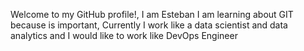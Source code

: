 Welcome to my GitHub profile!, I am Esteban I am learning about GIT because is important, Currently I work like a data scientist and data analytics and I would like to work like DevOps Engineer
